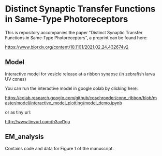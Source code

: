 # Distinct Synaptic Transfer Functions in Same-Type Photoreceptors

This is repository accompanies the paper "Distinct Synaptic Transfer Functions in Same-Type Photoreceptors", a preprint can be found here: 

https://www.biorxiv.org/content/10.1101/2021.02.24.432674v2

## Model
Interactive model for vesicle release at a ribbon synapse (in zebrafish larva UV cones)

You can run the interactive model in google colab by clicking here:

https://colab.research.google.com/github/coschroeder/cone_ribbon/blob/master/model/interactive_model_plotting/model_demo.ipynb

or as tiny url:

http://www.tinyurl.com/h3avl1ga


## EM_analysis

Contains code and data for Figure 1 of the manuscript.
